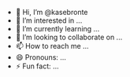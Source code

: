 - 👋 Hi, I’m @kasebronte
- 👀 I’m interested in ...
- 🌱 I’m currently learning ...
- 💞️ I’m looking to collaborate on ...
- 📫 How to reach me ...
- 😄 Pronouns: ...
- ⚡ Fun fact: ...

<!---
kasebronte/kasebronte is a ✨ special ✨ repository because its `README.md` (this file) appears on your GitHub profile.
You can click the Preview link to take a look at your changes.
--->
